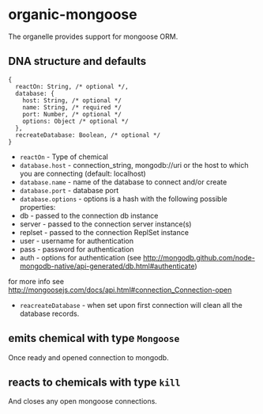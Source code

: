 # organic-mongoose

The organelle provides support for mongoose ORM.

## DNA structure and defaults

    {
      reactOn: String, /* optional */,
      database: {
        host: String, /* optional */
        name: String, /* required */
        port: Number, /* optional */
        options: Object /* optional */
      },
      recreateDatabase: Boolean, /* optional */
    }

- `reactOn` - Type of chemical
- `database.host` - connection_string, mongodb://uri or the host to which you are connecting (default: localhost)
- `database.name` - name of the database to connect and/or create
- `database.port` - database port
- `database.options` - options is a hash with the following possible properties:
 - db      - passed to the connection db instance
 - server  - passed to the connection server instance(s)
 - replset - passed to the connection ReplSet instance
 - user    - username for authentication
 - pass    - password for authentication
 - auth    - options for authentication (see http://mongodb.github.com/node-mongodb-native/api-generated/db.html#authenticate)

  for more info see http://mongoosejs.com/docs/api.html#connection_Connection-open

- `reacreateDatabase` - when set upon first connection will clean all the database records.

## emits chemical with type `Mongoose`
Once ready and opened connection to mongodb.

## reacts to chemicals with type `kill`
And closes any open mongoose connections.